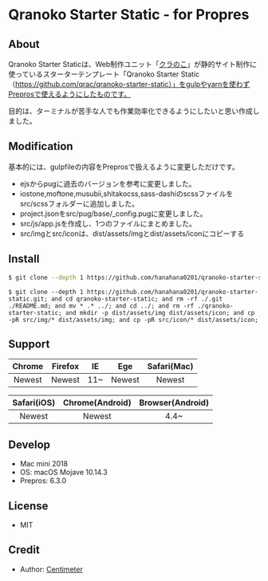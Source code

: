 # Qranoko Starter Static - for Propres

## About

Qranoko Starter Staticは、Web制作ユニット「[クラのこ](https://qranoko.jp/)」が静的サイト制作に使っているスターターテンプレート「Qranoko Starter Static（https://github.com/qrac/qranoko-starter-static）」をgulpやyarnを使わずPreprosで使えるようにしたものです。

目的は、ターミナルが苦手な人でも作業効率化できるようにしたいと思い作成しました。

## Modification

基本的には、gulpfileの内容をPreprosで扱えるように変更しただけです。

- ejsからpugに過去のバージョンを参考に変更しました。
- iostone,moftone,musubii,shitakocss,sass-dashiのscssファイルをsrc/scssフォルダーに追加しました。
- project.jsonをsrc/pug/base/_config.pugに変更しました。
- src/js/app.jsを作成し、1つのファイルにまとめました。
- src/imgとsrc/iconは、dist/assets/imgとdist/assets/iconにコピーする

## Install

```bash
$ git clone --depth 1 https://github.com/hanahana0201/qranoko-starter-static.git && cd qranoko-starter-static && rm -rf ./.git ./README.md && mv * .[^\.]* ../ && cd ../ && rm -rf ./qranoko-starter-static && mkdir -p dist/assets/img dist/assets/icon && cp -pR src/img/* dist/assets/img && cp -pR src/icon/* dist/assets/icon
```
```fish
$ git clone --depth 1 https://github.com/hanahana0201/qranoko-starter-static.git; and cd qranoko-starter-static; and rm -rf ./.git ./README.md; and mv * .* ../; and cd ../; and rm -rf ./qranoko-starter-static; and mkdir -p dist/assets/img dist/assets/icon; and cp -pR src/img/* dist/assets/img; and cp -pR src/icon/* dist/assets/icon;
```

## Support

| Chrome | Firefox | IE  |  Ege   | Safari(Mac) |
| :----: | :-----: | :-: | :----: | :---------: |
| Newest | Newest  | 11~ | Newest |   Newest    |

| Safari(iOS) | Chrome(Android) | Browser(Android) |
| :---------: | :-------------: | :--------------: |
|   Newest    |     Newest      |       4.4~       |

## Develop

- Mac mini 2018
- OS: macOS Mojave 10.14.3
- Prepros: 6.3.0

## License

- MIT

## Credit

- Author: [Centimeter](https://centi-meter.net/)
